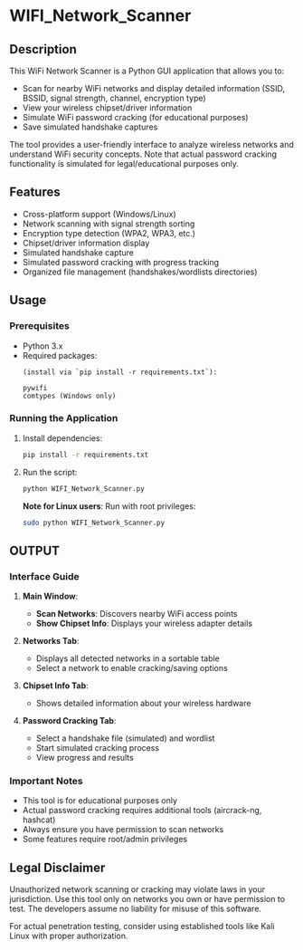 # WIFI_Network_Scanner

## Description
This WiFi Network Scanner is a Python GUI application that allows you to:
- Scan for nearby WiFi networks and display detailed information (SSID, BSSID, signal strength, channel, encryption type)
- View your wireless chipset/driver information
- Simulate WiFi password cracking (for educational purposes)
- Save simulated handshake captures

The tool provides a user-friendly interface to analyze wireless networks and understand WiFi security concepts. Note that actual password cracking functionality is simulated for legal/educational purposes only.

## Features
- Cross-platform support (Windows/Linux)
- Network scanning with signal strength sorting
- Encryption type detection (WPA2, WPA3, etc.)
- Chipset/driver information display
- Simulated handshake capture
- Simulated password cracking with progress tracking
- Organized file management (handshakes/wordlists directories)

## Usage

### Prerequisites
- Python 3.x
- Required packages:
  ```
  (install via `pip install -r requirements.txt`):
  ```
  ```
  pywifi
  comtypes (Windows only)

### Running the Application
1. Install dependencies:
   ```bash
   pip install -r requirements.txt
   ```

2. Run the script:
   ```bash
   python WIFI_Network_Scanner.py
   ```

   **Note for Linux users**: Run with root privileges:
   ```bash
   sudo python WIFI_Network_Scanner.py
   
   ```

## OUTPUT



### Interface Guide
1. **Main Window**:
   - **Scan Networks**: Discovers nearby WiFi access points
   - **Show Chipset Info**: Displays your wireless adapter details

2. **Networks Tab**:
   - Displays all detected networks in a sortable table
   - Select a network to enable cracking/saving options

3. **Chipset Info Tab**:
   - Shows detailed information about your wireless hardware

4. **Password Cracking Tab**:
   - Select a handshake file (simulated) and wordlist
   - Start simulated cracking process
   - View progress and results

### Important Notes
- This tool is for educational purposes only
- Actual password cracking requires additional tools (aircrack-ng, hashcat)
- Always ensure you have permission to scan networks
- Some features require root/admin privileges

## Legal Disclaimer
Unauthorized network scanning or cracking may violate laws in your jurisdiction. Use this tool only on networks you own or have permission to test. The developers assume no liability for misuse of this software.

For actual penetration testing, consider using established tools like Kali Linux with proper authorization.
